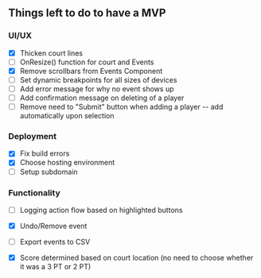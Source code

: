 ## Things left to do to have a MVP

### UI/UX
- [x] Thicken court lines
- [ ] OnResize() function for court and Events
- [x] Remove scrollbars from Events Component
- [ ] Set dynamic breakpoints for all sizes of devices
- [ ] Add error message for why no event shows up
- [ ] Add confirmation message on deleting of a player
- [ ] Remove need to "Submit" button when adding a player -- add automatically upon selection

### Deployment
- [x] Fix build errors
- [x] Choose hosting environment
- [ ] Setup subdomain

### Functionality
- [ ] Logging action flow based on highlighted buttons
- [x] Undo/Remove event
- [ ] Export events to CSV
- [x] Score determined based on court location (no need to choose whether it was a 3 PT or 2 PT)


